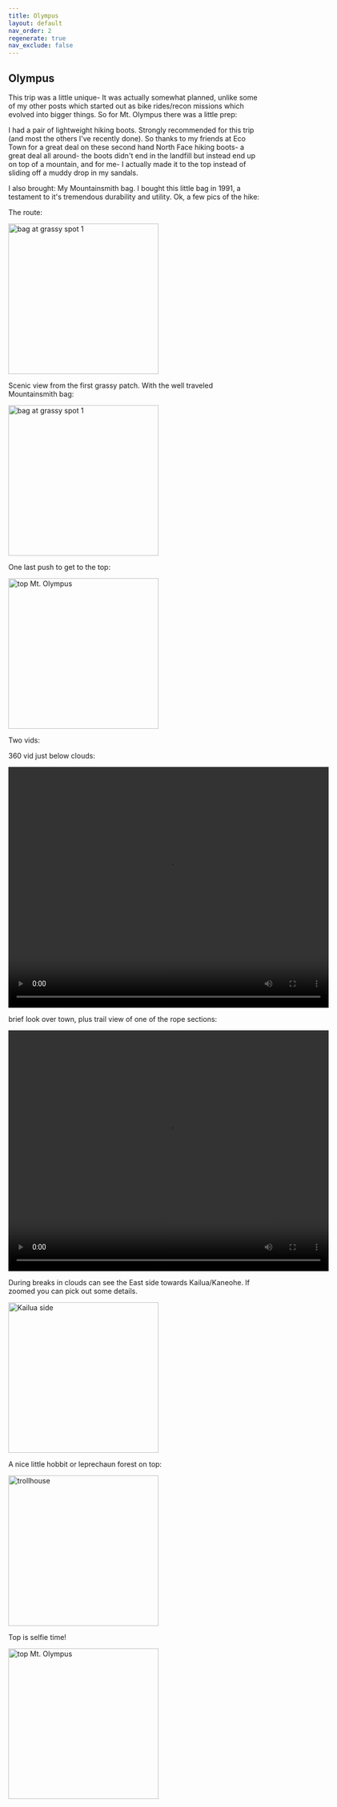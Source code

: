 ```yaml
---
title: Olympus
layout: default
nav_order: 2
regenerate: true
nav_exclude: false
---
```


## Olympus


This trip was a little unique- It was actually somewhat planned, unlike some of my other posts which started out as bike rides/recon missions which evolved into bigger things.  So for Mt. Olympus there was a little prep:

I had a pair of lightweight hiking boots.  Strongly recommended for this trip (and most the others I've recently done).  So thanks to my friends at Eco Town for a great deal on these second hand North Face hiking boots- a great deal all around- the boots didn't end in the landfill but instead end up on top of a mountain, and for me- I actually made it to the top instead of sliding off a muddy drop in my sandals.  

I also brought:  My Mountainsmith bag.  I bought this little bag in 1991, a testament to it's tremendous durability and utility.  Ok, a few pics of the hike:  

The route:  


<p><img src="../oahuv1/images/olympusroute.jpg"   alt="bag at grassy spot 1" height="300px" /></p>


Scenic view from the first grassy patch.  With the well traveled Mountainsmith bag:

<p><img src="../oahuv1/images/olympusgrass1JPG"   alt="bag at grassy spot 1" height="300px" /></p>


One last push to get to the top:

<p><img src="../oahuv1/images/olympus1.JPG" alt="top Mt. Olympus" height="300px" /></p>



Two vids:

360 vid just below clouds:

<p>
<video width="640" height="480" controls>
<source src="../oahuv1/images/olympus360vid.webm" type="video/webm">
  Your browser does not support the video tag.
</video>
</p>
<p></p>


 brief look over town, plus trail view of one of the rope sections:


<p>
<video width="640" height="480" controls>
<source src="../oahuv1/images/olympustrail.webm" type="video/webm">
  Your browser does not support the video tag.
</video>
</p>



During breaks in clouds can see the East side towards Kailua/Kaneohe. If zoomed you can pick out some details.  

<p><img src="../oahuv1/images/olympuskailuaview.JPG" alt="Kailua side" height="300px" /></p>


A nice little hobbit or leprechaun forest on top:

<p><img src="../oahuv1/images/olympustrollhouse.JPG" alt="trollhouse" height="300px" /></p>

Top is selfie time!

<p><img src="../oahuv1/images/olympus2.JPG" alt="top Mt. Olympus" height="300px" /></p>
